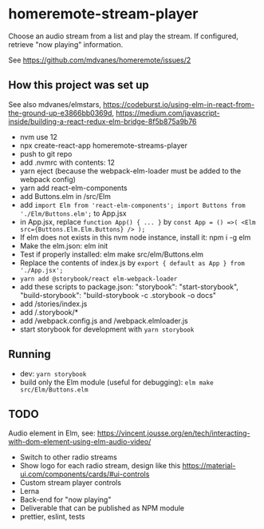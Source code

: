 # homeremote-stream-player

Choose an audio stream from a list and play the stream. If configured, retrieve "now playing" information.

See https://github.com/mdvanes/homeremote/issues/2

## How this project was set up

See also mdvanes/elmstars, https://codeburst.io/using-elm-in-react-from-the-ground-up-e3866bb0369d, https://medium.com/javascript-inside/building-a-react-redux-elm-bridge-8f5b875a9b76

* nvm use 12
* npx create-react-app homeremote-streams-player
* push to git repo
* add .nvmrc with contents: 12
* yarn eject (because the webpack-elm-loader must be added to the webpack config)
* yarn add react-elm-components
* add Buttons.elm in /src/Elm
* add `import Elm from 'react-elm-components'; import Buttons from './Elm/Buttons.elm';` to App.jsx
* in App.jsx, replace `function App() { ... }` by `const App = () =>(
                                                     <Elm src={Buttons.Elm.Elm.Buttons} />
                                                   );`
* If elm does not exists in this nvm node instance, install it: npm i -g elm
* Make the elm.json: elm init
* Test if properly installed: elm make src/elm/Buttons.elm
* Replace the contents of index.js by `export { default as App } from './App.jsx';`
* `yarn add @storybook/react elm-webpack-loader`
* add these scripts to package.json:       "storybook": "start-storybook",
    "build-storybook": "build-storybook -c .storybook -o docs"
* add /stories/index.js 
* add /.storybook/*
* add /webpack.config.js and /webpack.elmloader.js
* start storybook for development with `yarn storybook`

## Running

* dev: `yarn storybook`
* build only the Elm module (useful for debugging): `elm make src/Elm/Buttons.elm` 

## TODO

Audio element in Elm, see: https://vincent.jousse.org/en/tech/interacting-with-dom-element-using-elm-audio-video/

* Switch to other radio streams
* Show logo for each radio stream, design like this https://material-ui.com/components/cards/#ui-controls
* Custom stream player controls
* Lerna
* Back-end for "now playing"
* Deliverable that can be published as NPM module
* prettier, eslint, tests
